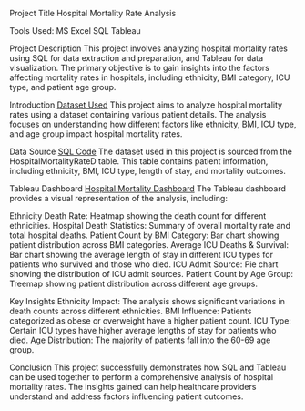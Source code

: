 Project Title
Hospital Mortality Rate Analysis

Tools Used:
MS Excel
SQL
Tableau

Project Description
This project involves analyzing hospital mortality rates using SQL for data extraction and preparation, and Tableau for data visualization. The primary objective is to gain insights into the factors affecting mortality rates in hospitals, including ethnicity, BMI category, ICU type, and patient age group.

Introduction
[Dataset Used](https://www.kaggle.com/datasets/mitishaagarwal/patient)
This project aims to analyze hospital mortality rates using a dataset containing various patient details. The analysis focuses on understanding how different factors like ethnicity, BMI, ICU type, and age group impact hospital mortality rates.

Data Source
[SQL Code](https://github.com/Shrishtisinghh2000/Hospital-Mortality-Rate/blob/main/Hospital_Mortality_Rate.sql)
The dataset used in this project is sourced from the HospitalMortalityRateD table. This table contains patient information, including ethnicity, BMI, ICU type, length of stay, and mortality outcomes.


Tableau Dashboard
[Hospital Mortality Dashboard](https://public.tableau.com/app/profile/shrishti.singh1034/viz/HospitalMortalityDashboard_17165633288150/Dashboard1)
The Tableau dashboard provides a visual representation of the analysis, including:

Ethnicity Death Rate: Heatmap showing the death count for different ethnicities.
Hospital Death Statistics: Summary of overall mortality rate and total hospital deaths.
Patient Count by BMI Category: Bar chart showing patient distribution across BMI categories.
Average ICU Deaths & Survival: Bar chart showing the average length of stay in different ICU types for patients who survived and those who died.
ICU Admit Source: Pie chart showing the distribution of ICU admit sources.
Patient Count by Age Group: Treemap showing patient distribution across different age groups.

Key Insights
Ethnicity Impact: The analysis shows significant variations in death counts across different ethnicities.
BMI Influence: Patients categorized as obese or overweight have a higher patient count.
ICU Type: Certain ICU types have higher average lengths of stay for patients who died.
Age Distribution: The majority of patients fall into the 60-69 age group.

Conclusion
This project successfully demonstrates how SQL and Tableau can be used together to perform a comprehensive analysis of hospital mortality rates. The insights gained can help healthcare providers understand and address factors influencing patient outcomes.
